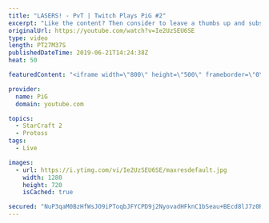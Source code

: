 ```yaml
---
title: "LASERS! - PvT | Twitch Plays PiG #2"
excerpt: "Like the content? Then consider to leave a thumbs up and subscribe! ;) Videos don’t appear in your feed and you want to get notified about new uploads? Press the bell Icon :) -- Watch live at https://www.twitch.tv/x5_pig My NEW website: https://pigstarcraft.com/ My Twitter: https://twitter.com/x5_PiG"
originalUrl: https://youtube.com/watch?v=Ie2UzSEU6SE
type: video
length: PT27M37S
publishedDateTime: 2019-06-21T14:24:38Z
heat: 50

featuredContent: "<iframe width=\"800\" height=\"500\" frameborder=\"0\" src=\"https://www.youtube.com/embed/Ie2UzSEU6SE\" allow=\"accelerometer; autoplay; encrypted-media; gyroscope; picture-in-picture\" allowfullscreen></iframe>"

provider:
  name: PiG
  domain: youtube.com

topics:
  - StarCraft 2
  - Protoss
tags:
  - Live

images:
  - url: https://i.ytimg.com/vi/Ie2UzSEU6SE/maxresdefault.jpg
    width: 1280
    height: 720
    isCached: true

secured: "NuP3qaM0BzHfWsJO9iPToqbJFYCPD9j2NyovadHFknC1bSeau+BEcd8lJ7z0RRYcfI1XKddL0V4/yJBqBYwkYhXAVj9hDOTVDzM/i81mjURY9adpXs1LxMU9yaI5qM0mJmFbDphYpoCxdKr9W4IcGcFrvH1KZSmPG1OdDaltWugYZ+g4sneR1v64i3TQ4H+dg5EclHCYdckOAyfApzH6xD0GUQHpEwJ1fb72pAJ9Kc2560wYZHH6jqOWxrSsDV+MneB2YKZETCigjYKhoLT1CpigREc9hXiiiYbG8MPYsXw95Z9s31iz44ZfuWdAqLqJkrXwydGKJLqMoH5LqLqThNm31Ab+Mq5/idkWNmJ0mGd/um90KeEAvRcKl1VytENVmMUQN1wjMj8/KAdMbQCtQyERzKE+K6y5zENGyrUk86A=;TZqF7QJNwygpddcqj+B4uA=="
---
```


